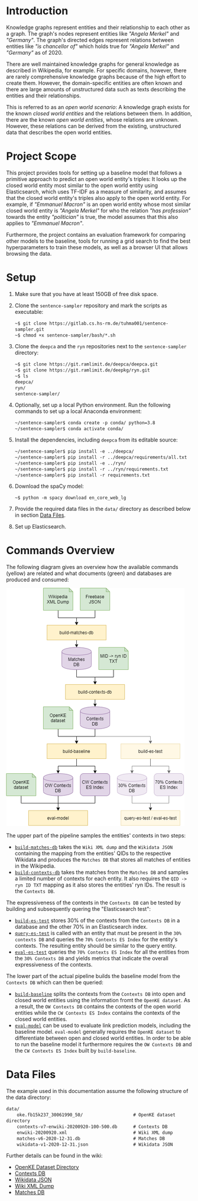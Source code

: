 # Introduction

Knowledge graphs represent entities and their relationship to each other as a graph. The graph's nodes represent entities like *"Angela Merkel"* and *"Germany"*. The graph's directed edges represent relations between entities like *"is chancellor of"* which holds true for *"Angela Merkel"* and *"Germany"* as of 2020.

There are well maintained knowledge graphs for general knowledge as described in Wikipedia, for example. For specific domains, however, there are rarely comprehensive knowledge graphs because of the high effort to create them. However, the domain-specific entities are often known and there are large amounts of unstructured data such as texts describing the entities and their relationships.

This is referred to as an *open world scenario*: A knowledge graph exists for the known *closed world entities* and the relations between them. In addition, there are the known *open world entities*, whose relations are unknown. However, these relations can be derived from the existing, unstructured data that describes the open world entities.


# Project Scope

This project provides tools for setting up a baseline model that follows a primitive approach to predict an open world entity's triples: It looks up the closed world entity most similar to the open world entity using Elasticsearch, which uses TF-IDF as a measure of similarity, and assumes that the closed world entity's triples also apply to the open world entity. For example, if *"Emmanuel Macron"* is an open world entity whose most similar closed world entity is *"Angela Merkel"* for who the relation *"has profession"* towards the entity *"politician"* is true, the model assumes that this also applies to *"Emmanuel Macron"*.

Furthermore, the project contains an evaluation framework for comparing other models to the baseline, tools for running a grid search to find the best hyperparameters to train these models, as well as a browser UI that allows browsing the data.


# Setup

1. Make sure that you have at least 150GB of free disk space.

1. Clone the `sentence-sampler` repository and mark the scripts as executable:
   ```
   ~$ git clone https://gitlab.cs.hs-rm.de/tuhma001/sentence-sampler.git
   ~$ chmod +x sentence-sampler/bash/*.sh
   ```

1. Clone the `deepca` and the `ryn` repositories next to the `sentence-sampler` directory:
   ```
   ~$ git clone https://git.ramlimit.de/deepca/deepca.git
   ~$ git clone https://git.ramlimit.de/deepkg/ryn.git
   ~$ ls
   deepca/
   ryn/
   sentence-sampler/
   ```

1. Optionally, set up a local Python environment. Run the following
   commands to set up a local Anaconda environment:
   ```
   ~/sentence-sampler$ conda create -p conda/ python=3.8
   ~/sentence-sampler$ conda activate conda/
   ```

1. Install the dependencies, including `deepca` from its editable
   source:
   ```
   ~/sentence-sampler$ pip install -e ../deepca/
   ~/sentence-sampler$ pip install -r ../deepca/requirements/all.txt
   ~/sentence-sampler$ pip install -e ../ryn/
   ~/sentence-sampler$ pip install -r ../ryn/requirements.txt
   ~/sentence-sampler$ pip install -r requirements.txt
   ```

1. Download the spaCy model:
   ```
   ~$ python -m spacy download en_core_web_lg
   ```

1. Provide the required data files in the `data/` directory as described below in section [Data Files](#data-files).

1. Set up Elasticsearch.


# Commands Overview

The following diagram gives an overview how the available commands (yellow) are related and what documents (green) and databases are produced and consumed:

![Commands Overview](doc/commands_overview.png)

The upper part of the pipeline samples the entities' contexts in two steps:

- [`build-matches-db`](../../wikis/Commands/build-matches-db) takes the `Wiki XML dump` and the `Wikidata JSON `containing the mapping from the entities' QIDs to the respective Wikidata and produces the `Matches DB` that stores all matches of entities in the Wikipedia.
- [`build-contexts-db`](../../wikis/Commands/build-contexts-db) takes the matches from the `Matches DB` and samples a limited number of contexts for each entity. It also requires the `QID -> ryn ID TXT` mapping as it also stores the entities' ryn IDs. The result is the `Contexts DB`.

The expressiveness of the contexts in the `Contexts DB` can be tested by building and subsequently quering the "Elasticsearch test":

- [`build-es-test`](../../wikis/Commands/build-es-test) stores 30% of the contexts from the `Contexts DB` in a database and the other 70% in an Elasticsearch index.
- [`query-es-test`](../../wikis/Commands/query-es-test) is called with an entity that must be present in the `30% contexts DB` and queries the `70% Contexts ES Index` for the entity's contexts. The resulting entity should be similar to the query entity.
- [`eval-es-test`](../../wikis/Commands/eval-es-test) queries the `70% Contexts ES Index` for all the entities from the `30% Contexts DB` and yields metrics that indicate the overall expressiveness of the contexts.

The lower part of the actual pipeline builds the baseline model from the `Contexts DB` which can then be queried:

- [`build-baseline`](../../wikis/Commands/build-baseline) splits the contexts from the `Contexts DB` into open and closed world entities using the information fromt the `OpenKE dataset`. As a result, the `OW Contexts DB` contains the contexts of the open world entities while the `CW Contexts ES Index` contains the contexts of the closed world entities.
- [`eval-model`](../../wikis/Commands/eval-model) can be used to evaluate link prediction models, including the baseline model. `eval-model` generally requires the `OpenKE dataset` to differentiate between open and closed world entities. In order to be able to run the baseline model it furthermore requires the `OW Contexts DB` and the `CW Contexts ES Index` built by `build-baseline`.


# Data Files

The example used in this documentation assume the following structure of the data directory:

```
data/
    oke.fb15k237_30061990_50/                   # OpenKE dataset directory
    contexts-v7-enwiki-20200920-100-500.db      # Contexts DB
    enwiki-20200920.xml                         # Wiki XML dump
    matches-v6-2020-12-31.db                    # Matches DB
    wikidata-v1-2020-12-31.json                 # Wikidata JSON
```

Further details can be found in the wiki:
- [OpenKE Dataset Directory](../../wikis/Data-Files/OpenKE-Dataset-Directory)
- [Contexts DB](../../wikis/Data-Files/Contexts-DB)
- [Wikidata JSON](../../wikis/Data-Files/Wikidata-JSON)
- [Wiki XML Dump](../../wikis/Data-Files/Wiki-XML-Dump)
- [Matches DB](../../wikis/Data-Files/Matches-DB)
